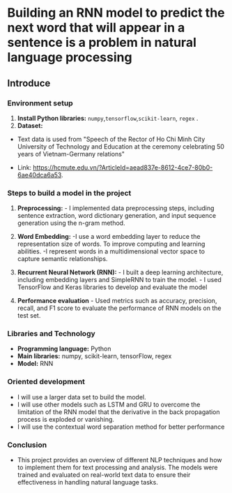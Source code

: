 # Building an RNN model to predict the next word that will appear in a sentence is a problem in natural language processing

## Introduce

### Environment setup
1. **Install Python libraries:** `numpy`,`tensorflow`,`scikit-learn`, `regex` .
2. **Dataset:**
- Text data is used from "Speech of the Rector of Ho Chi Minh City University of Technology and Education at the ceremony celebrating 50 years of Vietnam-Germany relations"
  
- Link: https://hcmute.edu.vn/?ArticleId=aead837e-8612-4ce7-80b0-6ae40dca6a53.


### Steps to build a model in the project
1. **Preprocessing:**
           - I implemented data preprocessing steps, including sentence extraction, word dictionary generation, and input sequence generation using the n-gram method.
   
2. **Word Embedding:**
           -I use a word embedding layer to reduce the representation size of words. To improve computing and learning abilities.
           -I represent words in a multidimensional vector space to capture semantic relationships.

3. **Recurrent Neural Network (RNN):**
           - I built a deep learning architecture, including embedding layers and SimpleRNN to train the model.
           - I used TensorFlow and Keras libraries to develop and evaluate the model
   
4. **Performance evaluation**
           - Used metrics such as accuracy, precision, recall, and F1 score to evaluate the performance of RNN models on the test set.

### Libraries and Technology
- **Programming language:** Python
- **Main libraries:** numpy, scikit-learn, tensorFlow, regex 
- **Model:** RNN


### Oriented development
- I will use a larger data set to build the model.
- I will use other models such as LSTM and GRU to overcome the limitation of the RNN model that the derivative in the back propagation process is exploded or vanishing.
- I will use the contextual word separation method for better performance
### Conclusion
  - This project provides an overview of different NLP techniques and how to implement them for text processing and analysis. The models were trained and evaluated on real-world text data to ensure their effectiveness in handling natural language tasks.

